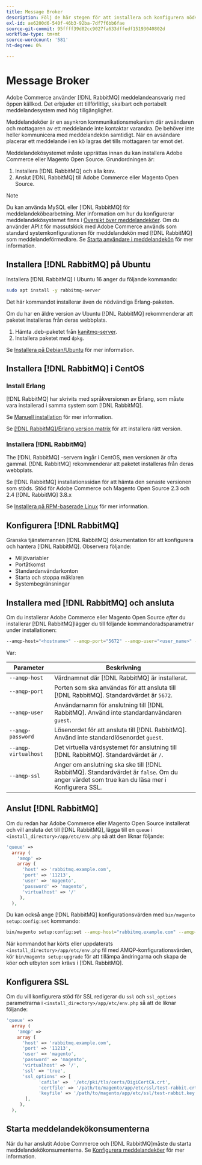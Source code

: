 ```yaml
---
title: Message Broker
description: Följ de här stegen för att installera och konfigurera nödvändig programvara för meddelandehantering (till exempel [!DNL RabbitMQ]) för lokalinstallationer av Adobe Commerce och Magento Open Source.
exl-id: ae6200d6-540f-46b3-92ba-7df7f6bb6fae
source-git-commit: 95ffff39d82cc9027fa633dffedf15193040802d
workflow-type: tm+mt
source-wordcount: '581'
ht-degree: 0%

---
```


# Message Broker

Adobe Commerce använder [!DNL RabbitMQ] meddelandeansvarig med öppen källkod. Det erbjuder ett tillförlitligt, skalbart och portabelt meddelandesystem med hög tillgänglighet.

Meddelandeköer är en asynkron kommunikationsmekanism där avsändaren och mottagaren av ett meddelande inte kontaktar varandra. De behöver inte heller kommunicera med meddelandekön samtidigt. När en avsändare placerar ett meddelande i en kö lagras det tills mottagaren tar emot det.

Meddelandekösystemet måste upprättas innan du kan installera Adobe Commerce eller Magento Open Source. Grundordningen är:

1. Installera [!DNL RabbitMQ] och alla krav.
1. Anslut [!DNL RabbitMQ] till Adobe Commerce eller Magento Open Source.

>[!NOTE]
>
>Du kan använda MySQL eller [!DNL RabbitMQ] för meddelandeköbearbetning. Mer information om hur du konfigurerar meddelandekösystemet finns i [Översikt över meddelandeköer](https://developer.adobe.com/commerce/php/development/components/message-queues/). Om du använder API:t för massutskick med Adobe Commerce används som standard systemkonfigurationen för meddelandekön med [!DNL RabbitMQ] som meddelandeförmedlare. Se [Starta användare i meddelandekön](../../configuration/cli/start-message-queues.md) för mer information.

## Installera [!DNL RabbitMQ] på Ubuntu

Installera [!DNL RabbitMQ] I Ubuntu 16 anger du följande kommando:

```bash
sudo apt install -y rabbitmq-server
```

Det här kommandot installerar även de nödvändiga Erlang-paketen.

Om du har en äldre version av Ubuntu [!DNL RabbitMQ] rekommenderar att paketet installeras från deras webbplats.

1. Hämta .deb-paketet från [kanitmq-server](https://www.rabbitmq.com/download.html).
1. Installera paketet med `dpkg`.

Se [Installera på Debian/Ubuntu](https://www.rabbitmq.com/install-debian.html) för mer information.

## Installera [!DNL RabbitMQ] i CentOS

### Install Erlang

[!DNL RabbitMQ] har skrivits med språkversionen av Erlang, som måste vara installerad i samma system som [!DNL RabbitMQ].

Se [Manuell installation](https://www.erlang-solutions.com/downloads/) för mer information.

Se [[!DNL RabbitMQ]/Erlang version matrix](https://www.rabbitmq.com/which-erlang.html) för att installera rätt version.

### Installera [!DNL RabbitMQ]

The [!DNL RabbitMQ] -servern ingår i CentOS, men versionen är ofta gammal. [!DNL RabbitMQ] rekommenderar att paketet installeras från deras webbplats.

Se [!DNL RabbitMQ] installationssidan för att hämta den senaste versionen som stöds. Stöd för Adobe Commerce och Magento Open Source 2.3 och 2.4 [!DNL RabbitMQ] 3.8.x

Se [Installera på RPM-baserade Linux](https://www.rabbitmq.com/install-rpm.html) för mer information.

## Konfigurera [!DNL RabbitMQ]

Granska tjänstemannen [!DNL RabbitMQ] dokumentation för att konfigurera och hantera [!DNL RabbitMQ]. Observera följande:

* Miljövariabler
* Portåtkomst
* Standardanvändarkonton
* Starta och stoppa mäklaren
* Systembegränsningar

## Installera med [!DNL RabbitMQ] och ansluta

Om du installerar Adobe Commerce eller Magento Open Source _efter_ du installerar [!DNL RabbitMQ]lägger du till följande kommandoradsparametrar under installationen:

```bash
--amqp-host="<hostname>" --amqp-port="5672" --amqp-user="<user_name>" --amqp-password="<password>" --amqp-virtualhost="/"
```

Var:

| Parameter | Beskrivning |
|--- |--- |
| `--amqp-host` | Värdnamnet där [!DNL RabbitMQ] är installerat. |
| `--amqp-port` | Porten som ska användas för att ansluta till [!DNL RabbitMQ]. Standardvärdet är `5672`. |
| `--amqp-user` | Användarnamn för anslutning till [!DNL RabbitMQ]. Använd inte standardanvändaren `guest`. |
| `--amqp-password` | Lösenordet för att ansluta till [!DNL RabbitMQ]. Använd inte standardlösenordet `guest`. |
| `--amqp-virtualhost` | Det virtuella värdsystemet för anslutning till [!DNL RabbitMQ]. Standardvärdet är `/`. |
| `--amqp-ssl` | Anger om anslutning ska ske till [!DNL RabbitMQ]. Standardvärdet är `false`. Om du anger värdet som true kan du läsa mer i Konfigurera SSL. |

## Anslut [!DNL RabbitMQ]

Om du redan har Adobe Commerce eller Magento Open Source installerat och vill ansluta det till [!DNL RabbitMQ], lägga till en `queue` i `<install_directory>/app/etc/env.php` så att den liknar följande:

```php
'queue' =>
  array (
    'amqp' =>
    array (
      'host' => 'rabbitmq.example.com',
      'port' => '11213',
      'user' => 'magento',
      'password' => 'magento',
      'virtualhost' => '/'
     ),
  ),
```

Du kan också ange [!DNL RabbitMQ] konfigurationsvärden med `bin/magento setup:config:set` kommando:

```bash
bin/magento setup:config:set --amqp-host="rabbitmq.example.com" --amqp-port="11213" --amqp-user="magento" --amqp-password="magento" --amqp-virtualhost="/"
```

När kommandot har körts eller uppdaterats `<install_directory>/app/etc/env.php` fil med AMQP-konfigurationsvärden, kör `bin/magento setup:upgrade` för att tillämpa ändringarna och skapa de köer och utbyten som krävs i [!DNL RabbitMQ].

## Konfigurera SSL

Om du vill konfigurera stöd för SSL redigerar du `ssl` och `ssl_options` parametrarna i `<install_directory>/app/etc/env.php` så att de liknar följande:

```php
'queue' =>
  array (
    'amqp' =>
    array (
      'host' => 'rabbitmq.example.com',
      'port' => '11213',
      'user' => 'magento',
      'password' => 'magento',
      'virtualhost' => '/',
      'ssl' => 'true',
      'ssl_options' => [
            'cafile' =>  '/etc/pki/tls/certs/DigiCertCA.crt',
            'certfile' => '/path/to/magento/app/etc/ssl/test-rabbit.crt',
            'keyfile' => '/path/to/magento/app/etc/ssl/test-rabbit.key'
       ],
     ),
  ),
```

## Starta meddelandekökonsumenterna

När du har anslutit Adobe Commerce och [!DNL RabbitMQ]måste du starta meddelandekökonsumenterna. Se [Konfigurera meddelandeköer](../../configuration/cli/start-message-queues.md) för mer information.
